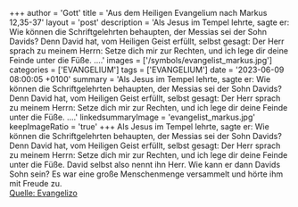 +++
author = 'Gott'
title = 'Aus dem Heiligen Evangelium nach Markus 12,35-37'
layout = 'post'
description = 'Als Jesus im Tempel lehrte, sagte er: Wie können die Schriftgelehrten behaupten, der Messias sei der Sohn Davids? Denn David hat, vom Heiligen Geist erfüllt, selbst gesagt: Der Herr sprach zu meinem Herrn: Setze dich mir zur Rechten, und ich lege dir deine Feinde unter die Füße. ....'
images = ['/symbols/evangelist_markus.jpg']
categories = ['EVANGELIUM']
tags = ['EVANGELIUM']
date = '2023-06-09 08:00:05 +0100'
summary = 'Als Jesus im Tempel lehrte, sagte er: Wie können die Schriftgelehrten behaupten, der Messias sei der Sohn Davids? Denn David hat, vom Heiligen Geist erfüllt, selbst gesagt: Der Herr sprach zu meinem Herrn: Setze dich mir zur Rechten, und ich lege dir deine Feinde unter die Füße. ....'
linkedsummaryImage = 'evangelist_markus.jpg'
keepImageRatio = 'true'
+++
Als Jesus im Tempel lehrte, sagte er: Wie können die Schriftgelehrten behaupten, der Messias sei der Sohn Davids?
Denn David hat, vom Heiligen Geist erfüllt, selbst gesagt: Der Herr sprach zu meinem Herrn: Setze dich mir zur Rechten, und ich lege dir deine Feinde unter die Füße.
David selbst also nennt ihn Herr.<!--more--> Wie kann er dann Davids Sohn sein? Es war eine große Menschenmenge versammelt und hörte ihm mit Freude zu.<br> [Quelle: Evangelizo](https://evangeliumtagfuertag.org/DE/gospel)